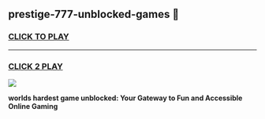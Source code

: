 
## prestige-777-unblocked-games 👋
<h3>
<a href="https://premium.freeplayer.one?title=prestige-777-unblocked-games&ref=14F">CLICK TO PLAY</a></h3>
<hr>

<h3>
<a href="https://premium.freeplayer.one?title=prestige-777-unblocked-games&ref=14F">CLICK 2 PLAY</a>
  
</h3>

<a href="https://premium.freeplayer.one?title=prestige-777-unblocked-games&ref=12F/"><img src="https://clearcache.store/games.png"></a>


**worlds hardest game unblocked: Your Gateway to Fun and Accessible Online Gaming**
